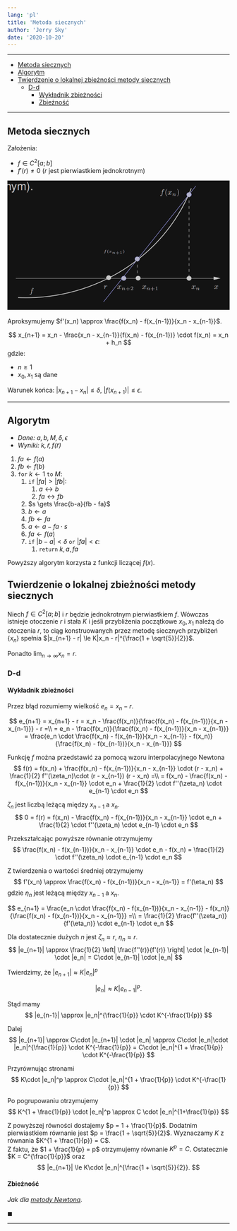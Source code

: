 ```yaml
---
lang: 'pl'
title: 'Metoda siecznych'
author: 'Jerry Sky'
date: '2020-10-20'
---
```


---

- [Metoda siecznych](#metoda-siecznych)
- [Algorytm](#algorytm)
- [Twierdzenie o lokalnej zbieżności metody siecznych](#twierdzenie-o-lokalnej-zbieżności-metody-siecznych)
    - [D-d](#d-d)
        - [Wykładnik zbieżności](#wykładnik-zbieżności)
        - [Zbieżność](#zbieżność)

---

## Metoda siecznych

Założenia:
- $f \in C^2 [a;b]$
- $f'(r) \neq 0$ ($r$ jest pierwiastkiem jednokrotnym)

![](metoda-siecznych.png)

Aproksymujemy $f'(x_n) \approx \frac{f(x_n) - f(x_{n-1})}{x_n - x_{n-1}}$.

$$
x_{n+1} = x_n - \frac{x_n - x_{n-1}}{f(x_n) - f(x_{n-1})} \cdot f(x_n) = x_n + h_n
$$
gdzie:
- $n \ge 1$
- $x_0, x_1$ są dane

Warunek końca: $|x_{n+1} - x_n| \le \delta$, $|f(x_{n+1})| \le \epsilon$.

---

## Algorytm

- *Dane: $a,b,M, \delta, \epsilon$*
- *Wyniki: $k, \tilde{r}, f(\tilde{r})$*

1. $fa \gets f(a)$
2. $fb \gets f(b)$
3. `for` $k \gets 1$ `to` $M$:
    1. `if` $|fa| > |fb|$:
        1. $a \leftrightarrow b$
        2. $fa \leftrightarrow fb$
    2. $s \gets \frac{b-a}{fb - fa}$
    3. $b \gets a$
    4. $fb \gets fa$
    5. $a \gets a - fa \cdot s$
    6. $fa \gets f(a)$
    7. `if` $|b-a| < \delta$ `or` $|fa| < \epsilon$:
        1. `return` $k, a, fa$

Powyższy algorytm korzysta z funkcji liczącej $f(x)$.

## Twierdzenie o lokalnej zbieżności metody siecznych

Niech $f \in C^2[a;b]$ i $r$ będzie jednokrotnym pierwiastkiem $f$. Wówczas istnieje otoczenie $r$ i stała $K$ i jeśli przybliżenia początkowe $x_0, x_1$ należą do otoczenia $r$, to ciąg konstruowanych przez metodę siecznych przybliżeń $\{ x_n \}$ spełnia $|x_{n+1} - r| \le K|x_n - r|^{\frac{1 + \sqrt{5}}{2}}$.

Ponadto $\lim_{n \to \infty} x_n = r$.

### D-d

#### Wykładnik zbieżności

Przez błąd rozumiemy wielkość $e_n = x_n - r$.

$$
e_{n+1} = x_{n+1} - r = x_n - \frac{f(x_n)}{\frac{f(x_n) - f(x_{n-1})}{x_n - x_{n-1}}} - r =\\
= e_n - \frac{f(x_n)}{\frac{f(x_n) - f(x_{n-1})}{x_n - x_{n-1}}} = \frac{e_n \cdot \frac{f(x_n) - f(x_{n-1})}{x_n - x_{n-1}} - f(x_n)}{\frac{f(x_n) - f(x_{n-1})}{x_n - x_{n-1}}}
$$

Funkcję $f$ można przedstawić za pomocą wzoru interpolacyjnego Newtona
$$
f(r) = f(x_n) + \frac{f(x_n) - f(x_{n-1})}{x_n - x_{n-1}} \cdot (r - x_n) + \frac{1}{2} f''(\zeta_n)\cdot (r - x_{n-1}) (r - x_n) =\\
= f(x_n) - \frac{f(x_n) - f(x_{n-1})}{x_n - x_{n-1}} \cdot e_n + \frac{1}{2} \cdot f''(\zeta_n) \cdot e_{n-1} \cdot e_n
$$

$\zeta_n$ jest liczbą leżącą między $x_{n-1}$ a $x_n$.
$$
0 = f(r) = f(x_n) - \frac{f(x_n) - f(x_{n-1})}{x_n - x_{n-1}} \cdot e_n + \frac{1}{2} \cdot f''(\zeta_n) \cdot e_{n-1} \cdot e_n
$$

Przekształcając powyższe równanie otrzymujemy
$$
\frac{f(x_n) - f(x_{n-1})}{x_n - x_{n-1}} \cdot e_n - f(x_n) = \frac{1}{2} \cdot f''(\zeta_n) \cdot e_{n-1} \cdot e_n
$$

Z twierdzenia o wartości średniej otrzymujemy
$$
f'(x_n) \approx \frac{f(x_n) - f(x_{n-1})}{x_n - x_{n-1}} = f'(\eta_n)
$$
gdzie $\eta_n$ jest leżącą między $x_{n-1}$ a $x_n$.

$$
e_{n+1} =
\frac{e_n \cdot \frac{f(x_n) - f(x_{n-1})}{x_n - x_{n-1}} - f(x_n)}{\frac{f(x_n) - f(x_{n-1})}{x_n - x_{n-1}}} =\\
= \frac{1}{2} \frac{f''(\zeta_n)}{f'(\eta_n)} \cdot e_{n-1} \cdot e_n
$$

Dla dostatecznie dużych $n$ jest $\zeta_n \approx r$, $\eta_n \approx r$.
$$
|e_{n+1}| \approx \frac{1}{2} \left| \frac{f''(r)}{f'(r)} \right| \cdot |e_{n-1}| \cdot |e_n| = C\cdot |e_{n-1}| \cdot |e_n|
$$

Twierdzimy, że $|e_{n+1}| \approx K|e_n|^p$

$$
|e_n| \approx K|e_{n-1}|^p.
$$

Stąd mamy
$$
|e_{n-1}| \approx |e_n|^{\frac{1}{p}} \cdot K^{-\frac{1}{p}}
$$

Dalej
$$
|e_{n+1}| \approx C\cdot |e_{n+1}| \cdot |e_n| \approx C\cdot |e_n|\cdot |e_n|^{\frac{1}{p}} \cdot K^{-\frac{1}{p}} = C\cdot |e_n|^{1 + \frac{1}{p}} \cdot K^{-\frac{1}{p}}
$$

Przyrównując stronami
$$
K\cdot |e_n|^p \approx C\cdot |e_n|^{1 + \frac{1}{p}} \cdot K^{-\frac{1}{p}}
$$

Po pogrupowaniu otrzymujemy
$$
K^{1 + \frac{1}{p}} \cdot |e_n|^p \approx C \cdot |e_n|^{1+\frac{1}{p}}
$$

Z powyższej równości dostajemy $p = 1 + \frac{1}{p}$. Dodatnim pierwiastkiem równanie jest $p = \frac{1 + \sqrt{5}}{2}$. Wyznaczamy $K$ z równania $K^{1 + \frac{1}{p}} = C$.\
Z faktu, że $1 + \frac{1}{p} = p$ otrzymujemy równanie $K^p = C$. Ostatecznie $K = C^{\frac{1}{p}}$ oraz
$$
|e_{n+1}| \le K\cdot |e_n|^{\frac{1 + \sqrt{5}}{2}}.
$$

#### Zbieżność
*Jak dla [metody Newtona](metoda-newtona.md#412-zbieżność).*

$\blacksquare$

---
